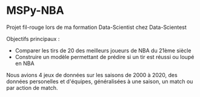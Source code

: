 # MSPy-NBA

Projet fil-rouge lors de ma formation Data-Scientist chez Data-Scientest

Objectifs principaux :
- Comparer les tirs de 20 des meilleurs joueurs de NBA du 21ème siècle
- Construire un modèle permettant de prédire si un tir est réussi ou loupé en NBA

Nous avions 4 jeux de données sur les saisons de 2000 à 2020, des données personelles et d'équipes, généralisées à une saison, un match ou par action de match.
